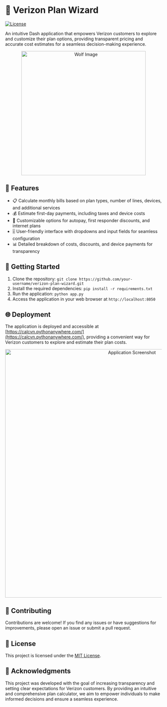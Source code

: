 # 📱 Verizon Plan Wizard

[![License](https://img.shields.io/badge/License-MIT-blue.svg)](LICENSE)

An intuitive Dash application that empowers Verizon customers to explore and customize their plan options, providing transparent pricing and accurate cost estimates for a seamless decision-making experience.

<p align="center">
  <img src="https://i.postimg.cc/26frK45J/wolf.jpg" alt="Wolf Image" width="400">
</p>

## 🌟 Features

- 📋 Calculate monthly bills based on plan types, number of lines, devices, and additional services
- 💰 Estimate first-day payments, including taxes and device costs
- 🔧 Customizable options for autopay, first responder discounts, and internet plans
- 🎚️ User-friendly interface with dropdowns and input fields for seamless configuration
- 📊 Detailed breakdown of costs, discounts, and device payments for transparency

## 🚀 Getting Started

1. Clone the repository: `git clone https://github.com/your-username/verizon-plan-wizard.git`
2. Install the required dependencies: `pip install -r requirements.txt`
3. Run the application: `python app.py`
4. Access the application in your web browser at `http://localhost:8050`

## 🌐 Deployment

The application is deployed and accessible at [https://calcvn.pythonanywhere.com/](https://calcvn.pythonanywhere.com/), providing a convenient way for Verizon customers to explore and estimate their plan costs.

<p align="center">
  <img src="https://i.postimg.cc/J0Lr9Vcg/IMG-0386.jpg" alt="Application Screenshot" width="800">
</p>

## 🤝 Contributing

Contributions are welcome! If you find any issues or have suggestions for improvements, please open an issue or submit a pull request.

## 📄 License

This project is licensed under the [MIT License](LICENSE).

## 🙏 Acknowledgments

This project was developed with the goal of increasing transparency and setting clear expectations for Verizon customers. By providing an intuitive and comprehensive plan calculator, we aim to empower individuals to make informed decisions and ensure a seamless experience.
